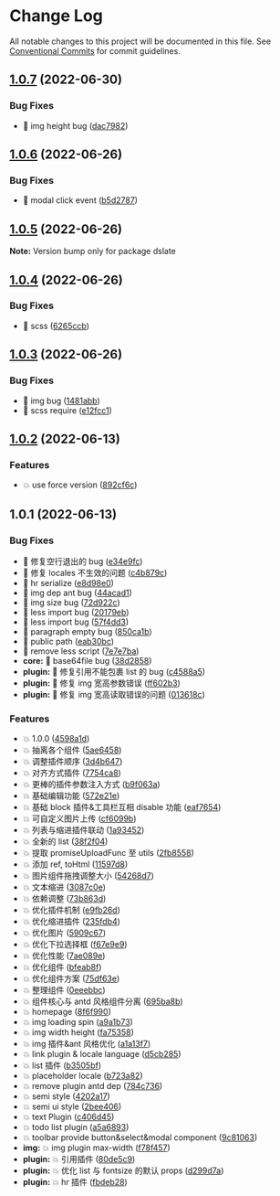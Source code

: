 # Change Log

All notable changes to this project will be documented in this file. See [Conventional Commits](https://conventionalcommits.org) for commit guidelines.

## [1.0.7](https://github.com/rojer95/dslate/compare/v1.0.6...v1.0.7) (2022-06-30)

### Bug Fixes

- :bug: img height bug ([dac7982](https://github.com/rojer95/dslate/commit/dac7982684b63d36e68f954db26afbb8ffd247f8))

## [1.0.6](https://github.com/rojer95/dslate/compare/v1.0.5...v1.0.6) (2022-06-26)

### Bug Fixes

- :bug: modal click event ([b5d2787](https://github.com/rojer95/dslate/commit/b5d278783f64f639f92b3c384dc05f4399bb89b7))

## [1.0.5](https://github.com/rojer95/dslate/compare/v1.0.4...v1.0.5) (2022-06-26)

**Note:** Version bump only for package dslate

## [1.0.4](https://github.com/rojer95/dslate/compare/v1.0.3...v1.0.4) (2022-06-26)

### Bug Fixes

- :bug: scss ([6265ccb](https://github.com/rojer95/dslate/commit/6265ccbbb67dc97e797b357481aeb24f26f07bc2))

## [1.0.3](https://github.com/rojer95/dslate/compare/v1.0.2...v1.0.3) (2022-06-26)

### Bug Fixes

- :bug: img bug ([1481abb](https://github.com/rojer95/dslate/commit/1481abbe1f384d40a6aadc9d650a1c8a703406fa))
- :bug: scss require ([e12fcc1](https://github.com/rojer95/dslate/commit/e12fcc1fe0b8ac7b74eb78b2a6c6f5e564fe7bd9))

## [1.0.2](https://github.com/rojer95/dslate/compare/v1.0.1...v1.0.2) (2022-06-13)

### Features

- :boom: use force version ([892cf6c](https://github.com/rojer95/dslate/commit/892cf6c0829d13ace011b59c0aff84ca9c4d5045))

## 1.0.1 (2022-06-13)

### Bug Fixes

- :bug: 修复空行退出的 bug ([e34e9fc](https://github.com/rojer95/dslate/commit/e34e9fc1524849fc942c3199106d399b26fbf081))
- :bug: 修复 locales 不生效的问题 ([c4b879c](https://github.com/rojer95/dslate/commit/c4b879c56b02dc763921961dc8d69e4a2b63318e))
- :bug: hr serialize ([e8d98e0](https://github.com/rojer95/dslate/commit/e8d98e048808addadf8101f16ffb6b8f934c1375))
- :bug: img dep ant bug ([44acad1](https://github.com/rojer95/dslate/commit/44acad1065723067427c79e6233ee2d9a02526b1))
- :bug: img size bug ([72d922c](https://github.com/rojer95/dslate/commit/72d922cc2a89ce7a822191b35d1bdfdf890865d5))
- :bug: less import bug ([20179eb](https://github.com/rojer95/dslate/commit/20179ebf1c2b22980c38f0b398046659bd021dcf))
- :bug: less import bug ([57f4dd3](https://github.com/rojer95/dslate/commit/57f4dd3e027f12cdc3c5888e2a5162d2d9585e2f))
- :bug: paragraph empty bug ([850ca1b](https://github.com/rojer95/dslate/commit/850ca1bd865f32c264941248f970f942262e9c37))
- :bug: public path ([eab30bc](https://github.com/rojer95/dslate/commit/eab30bcca59ca8835af2a585b194acf9a896a80c))
- :bug: remove less script ([7e7e7ba](https://github.com/rojer95/dslate/commit/7e7e7bad79c6c11318a5c32c99b422cdbf1e2524))
- **core:** :bug: base64file bug ([38d2858](https://github.com/rojer95/dslate/commit/38d285837c2a8b388d121a6a047d57d772dacdc9))
- **plugin:** :bug: 修复引用不能包裹 list 的 bug ([c4588a5](https://github.com/rojer95/dslate/commit/c4588a5686899cad72625b8e667aeb2c57894e41))
- **plugin:** :bug: 修复 img 宽高参数错误 ([ff602b3](https://github.com/rojer95/dslate/commit/ff602b3a7331409a056794cdcdfb3a14258f1133))
- **plugin:** :bug: 修复 img 宽高读取错误的问题 ([013618c](https://github.com/rojer95/dslate/commit/013618cf45f5e1459832a41f6fb5d976ccdf98bd))

### Features

- :boom: 1.0.0 ([4598a1d](https://github.com/rojer95/dslate/commit/4598a1dc15772ad8955992e84414a68ca54b6a2a))
- :boom: 抽离各个组件 ([5ae6458](https://github.com/rojer95/dslate/commit/5ae64580a1800f73e4a9bdd055404d8f0472926f))
- :boom: 调整插件顺序 ([3d4b647](https://github.com/rojer95/dslate/commit/3d4b647daf99f680888f46001416571dab3bfebe))
- :boom: 对齐方式插件 ([7754ca8](https://github.com/rojer95/dslate/commit/7754ca87d7c75dfaab83385a8a7ac7d951f17ce7))
- :boom: 更棒的插件参数注入方式 ([b9f063a](https://github.com/rojer95/dslate/commit/b9f063ad65235ac38adca5a5251ca22c2bf814bf))
- :boom: 基础编辑功能 ([572e21e](https://github.com/rojer95/dslate/commit/572e21e80ea25b4e6b0e05ebc92381f5abb4a653))
- :boom: 基础 block 插件&工具栏互相 disable 功能 ([eaf7654](https://github.com/rojer95/dslate/commit/eaf7654651ca94ab2186d67c883c2acd2e998bec))
- :boom: 可自定义图片上传 ([cf6099b](https://github.com/rojer95/dslate/commit/cf6099bf274e2de349844469ae55cb50dd5d1cfe))
- :boom: 列表与缩进插件联动 ([1a93452](https://github.com/rojer95/dslate/commit/1a93452211ef55a56813da6f33e3348a4d5851a7))
- :boom: 全新的 list ([38f2f04](https://github.com/rojer95/dslate/commit/38f2f042fd6e4b722884976ef0ad764bb58bf788))
- :boom: 提取 promiseUploadFunc 至 utils ([2fb8558](https://github.com/rojer95/dslate/commit/2fb8558f11c9f06d94c59f048b4360aedc1625d3))
- :boom: 添加 ref, toHtml ([11597d8](https://github.com/rojer95/dslate/commit/11597d8b88888f36fd12fb68edee5795f066d36e))
- :boom: 图片组件拖拽调整大小 ([54268d7](https://github.com/rojer95/dslate/commit/54268d7574ab47698e471898ba1f9ec4f2f4d804))
- :boom: 文本缩进 ([3087c0e](https://github.com/rojer95/dslate/commit/3087c0e1b009171dac9640ed597ebce3da63497e))
- :boom: 依赖调整 ([73b863d](https://github.com/rojer95/dslate/commit/73b863d337d267bdda1c1a469f166e91ccce90aa))
- :boom: 优化插件机制 ([e9fb26d](https://github.com/rojer95/dslate/commit/e9fb26d6172fa2653f30b0549917f5908aa492b7))
- :boom: 优化缩进插件 ([235fdb4](https://github.com/rojer95/dslate/commit/235fdb4558dd1dd37053dc93d59ed9ba939962d8))
- :boom: 优化图片 ([5909c67](https://github.com/rojer95/dslate/commit/5909c67263781c6cb4c3ed78826da0098d447e45))
- :boom: 优化下拉选择框 ([f67e9e9](https://github.com/rojer95/dslate/commit/f67e9e9e60b4858ca30ce96b0ab9be1ec9895819))
- :boom: 优化性能 ([7ae089e](https://github.com/rojer95/dslate/commit/7ae089e249cc783f9fb3dcd93c3b66ae4c5f2e9b))
- :boom: 优化组件 ([bfeab8f](https://github.com/rojer95/dslate/commit/bfeab8f05384d65090c7ad1e2511ddb3ca902395))
- :boom: 优化组件方案 ([75df63e](https://github.com/rojer95/dslate/commit/75df63ecfe90127b0d24288419092fe479bd96f4))
- :boom: 整理组件 ([0eeebbc](https://github.com/rojer95/dslate/commit/0eeebbcb98dc949b6d885538dbfbe4b580cc2aa3))
- :boom: 组件核心与 antd 风格组件分离 ([695ba8b](https://github.com/rojer95/dslate/commit/695ba8b8511c47a820f75227f1568bca884ac454))
- :boom: homepage ([8f6f990](https://github.com/rojer95/dslate/commit/8f6f9907164f6c31acd7c28a1e05e3c320bd27ef))
- :boom: img loading spin ([a9a1b73](https://github.com/rojer95/dslate/commit/a9a1b73490b83c499d1d84d13bdb64b53c41f66c))
- :boom: img width height ([fa75358](https://github.com/rojer95/dslate/commit/fa75358ee941bd00580ffd1da78d72a26441f525))
- :boom: img 插件&ant 风格优化 ([a1a13f7](https://github.com/rojer95/dslate/commit/a1a13f741e2989fc008fb86f94d77c3bd5910e35))
- :boom: link plugin & locale language ([d5cb285](https://github.com/rojer95/dslate/commit/d5cb285eba58bc8e213939c011cb77657e8191e6))
- :boom: list 插件 ([b3505bf](https://github.com/rojer95/dslate/commit/b3505bf69d7d384a5a9b6310650ed4344a57a149))
- :boom: placeholder locale ([b723a82](https://github.com/rojer95/dslate/commit/b723a821fae31b4e59906b56b45b6694d16742de))
- :boom: remove plugin antd dep ([784c736](https://github.com/rojer95/dslate/commit/784c736993a5589ac78adefeeb54a7e5f5bbebed))
- :boom: semi style ([4202a17](https://github.com/rojer95/dslate/commit/4202a17271eab8274022568516320e175e3ccbbc))
- :boom: semi ui style ([2bee406](https://github.com/rojer95/dslate/commit/2bee40654efb130a75b955da021f5f344b944db7))
- :boom: text Plugin ([c406d45](https://github.com/rojer95/dslate/commit/c406d45849a08a7454c198358fccbf9314dc9daf))
- :boom: todo list plugin ([a5a6893](https://github.com/rojer95/dslate/commit/a5a68933b20616b765118f30050552a3f674fb45))
- :boom: toolbar provide button&select&modal component ([9c81063](https://github.com/rojer95/dslate/commit/9c81063dea2416d89c127abd0fa5e2dda187c082))
- **img:** :boom: img plugin max-width ([f78f457](https://github.com/rojer95/dslate/commit/f78f457820fd67810f7b654febe84c656e0062d1))
- **plugin:** :boom: 引用插件 ([80de5c9](https://github.com/rojer95/dslate/commit/80de5c92252883da2521bc8e89a0e09b816ae17d))
- **plugin:** :boom: 优化 list 与 fontsize 的默认 props ([d299d7a](https://github.com/rojer95/dslate/commit/d299d7a356c60bf5338cf74c2c11ecf79623f657))
- **plugin:** :boom: hr 插件 ([fbdeb28](https://github.com/rojer95/dslate/commit/fbdeb2801dad50321361349449ba1c53df7f510f))

